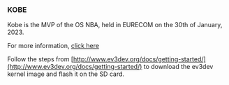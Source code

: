 ### KOBE

Kobe is the MVP of the OS NBA, held in EURECOM on the 30th of January, 2023. 

For more information, [click here](https://johanned.github.io/KOBE/)

Follow the steps from [http://www.ev3dev.org/docs/getting-started/](http://www.ev3dev.org/docs/getting-started/) to download the ev3dev kernel image and flash it on the SD card.
